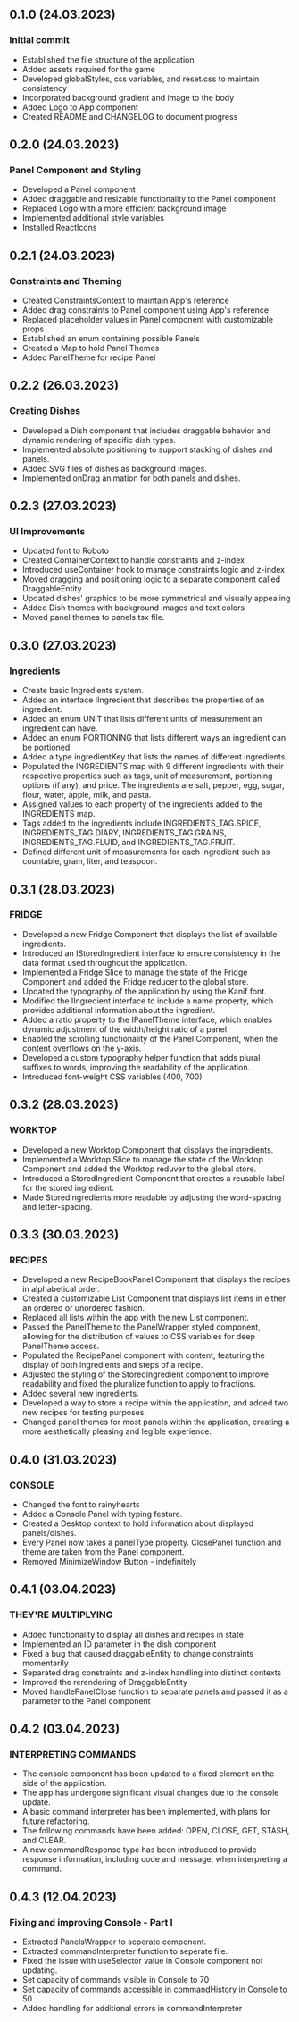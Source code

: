 ## 0.1.0 (24.03.2023)

### Initial commit
* Established the file structure of the application
* Added assets required for the game
* Developed globalStyles, css variables, and reset.css to maintain consistency
* Incorporated background gradient and image to the body
* Added Logo to App component
* Created README and CHANGELOG to document progress

## 0.2.0 (24.03.2023)

### Panel Component and Styling
* Developed a Panel component
* Added draggable and resizable functionality to the Panel component
* Replaced Logo with a more efficient background image
* Implemented additional style variables
* Installed ReactIcons

## 0.2.1 (24.03.2023)

### Constraints and Theming
* Created ConstraintsContext to maintain App's reference
* Added drag constraints to Panel component using App's reference
* Replaced placeholder values in Panel component with customizable props
* Established an enum containing possible Panels
* Created a Map to hold Panel Themes
* Added PanelTheme for recipe Panel

## 0.2.2 (26.03.2023)
### Creating Dishes
* Developed a Dish component that includes draggable behavior and dynamic rendering of specific dish types.
* Implemented absolute positioning to support stacking of dishes and panels.
* Added SVG files of dishes as background images.
* Implemented onDrag animation for both panels and dishes.

## 0.2.3 (27.03.2023)
### UI Improvements
* Updated font to Roboto
* Created ContainerContext to handle constraints and z-index
* Introduced useContainer hook to manage constraints logic and z-index
* Moved dragging and positioning logic to a separate component called DraggableEntity
* Updated dishes' graphics to be more symmetrical and visually appealing
* Added Dish themes with background images and text colors
* Moved panel themes to panels.tsx file.

## 0.3.0 (27.03.2023)
### Ingredients
* Create basic Ingredients system.
* Added an interface IIngredient that describes the properties of an ingredient.
* Added an enum UNIT that lists different units of measurement an ingredient can have.
* Added an enum PORTIONING that lists different ways an ingredient can be portioned.
* Added a type ingredientKey that lists the names of different ingredients.
* Populated the INGREDIENTS map with 9 different ingredients with their respective properties such as tags, unit of measurement, portioning options (if any), and price. The ingredients are salt, pepper, egg, sugar, flour, water, apple, milk, and pasta.
* Assigned values to each property of the ingredients added to the INGREDIENTS map.
* Tags added to the ingredients include INGREDIENTS_TAG.SPICE, INGREDIENTS_TAG.DIARY, INGREDIENTS_TAG.GRAINS, INGREDIENTS_TAG.FLUID, and INGREDIENTS_TAG.FRUIT.
* Defined different unit of measurements for each ingredient such as countable, gram, liter, and teaspoon.

## 0.3.1 (28.03.2023)
### FRIDGE
* Developed a new Fridge Component that displays the list of available ingredients.
* Introduced an IStoredIngredient interface to ensure consistency in the data format used throughout the application.
* Implemented a Fridge Slice to manage the state of the Fridge Component and added the Fridge reducer to the global store.
* Updated the typography of the application by using the Kanif font.
* Modified the IIngredient interface to include a name property, which provides additional information about the ingredient.
* Added a ratio property to the IPanelTheme interface, which enables dynamic adjustment of the width/height ratio of a panel.
* Enabled the scrolling functionality of the Panel Component, when the content overflows on the y-axis.
* Developed a custom typography helper function that adds plural suffixes to words, improving the readability of the application.
* Introduced font-weight CSS variables (400, 700)

## 0.3.2 (28.03.2023)
### WORKTOP
* Developed a new Worktop Component that displays the ingredients.
* Implemented a Worktop Slice to manage the state of the Worktop Component and added the Worktop reduver to the global store.
* Introduced a StoredIngredient Component that creates a reusable label for the stored ingredient.
* Made StoredIngredients more readable by adjusting the word-spacing and letter-spacing.

## 0.3.3 (30.03.2023)
### RECIPES
* Developed a new RecipeBookPanel Component that displays the recipes in alphabetical order.
* Created a customizable List Component that displays list items in either an ordered or unordered fashion.
* Replaced all lists within the app with the new List component.
* Passed the PanelTheme to the PanelWrapper styled component, allowing for the distribution of values to CSS variables for deep PanelTheme access.
* Populated the RecipePanel component with content, featuring the display of both ingredients and steps of a recipe.
* Adjusted the styling of the StoredIngredient component to improve readability and fixed the pluralize function to apply to fractions.
* Added several new ingredients.
* Developed a way to store a recipe within the application, and added two new recipes for testing purposes.
* Changed panel themes for most panels within the application, creating a more aesthetically pleasing and legible experience.

## 0.4.0 (31.03.2023)
### CONSOLE
* Changed the font to rainyhearts
* Added a Console Panel with typing feature.
* Created a Desktop context to hold information about displayed panels/dishes.
* Every Panel now takes a panelType property. ClosePanel function and theme are taken from the Panel component.
* Removed MinimizeWindow Button - indefinitely

## 0.4.1 (03.04.2023)
### THEY'RE MULTIPLYING
* Added functionality to display all dishes and recipes in state
* Implemented an ID parameter in the dish component
* Fixed a bug that caused draggableEntity to change constraints momentarily
* Separated drag constraints and z-index handling into distinct contexts
* Improved the rerendering of DraggableEntity
* Moved handlePanelClose function to separate panels and passed it as a parameter to the Panel component

## 0.4.2 (03.04.2023)
### INTERPRETING COMMANDS
* The console component has been updated to a fixed element on the side of the application.
* The app has undergone significant visual changes due to the console update.
* A basic command interpreter has been implemented, with plans for future refactoring.
* The following commands have been added: OPEN, CLOSE, GET, STASH, and CLEAR.
* A new commandResponse type has been introduced to provide response information, including code and message, when interpreting a command.

## 0.4.3 (12.04.2023)
### Fixing and improving Console - Part I
* Extracted PanelsWrapper to seperate component.
* Extracted commandInterpreter function to seperate file.
* Fixed the issue with useSelector value in Console component not updating.
* Set capacity of commands visible in Console to 70
* Set capacity of commands accessible in commandHistory in Console to 50
* Added handling for additional errors in commandInterpreter